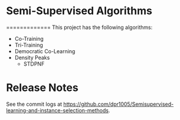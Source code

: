 # Semi-Supervised Algorithms
=============
This project has the following algorithms:
- Co-Training
- Tri-Training
- Democratic Co-Learning
- Density Peaks
  - STDPNF


Release Notes
=============

See the commit logs at https://github.com/dpr1005/Semisupervised-learning-and-instance-selection-methods.